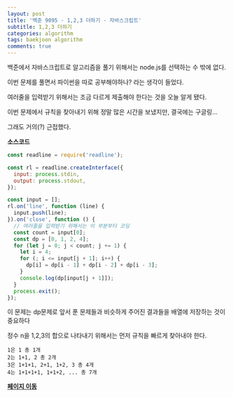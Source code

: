 ```yaml
---
layout: post
title: '백준 9095 - 1,2,3 더하기 - 자바스크립트'
subtitle: 1,2,3 더하기
categories: algorithm
tags: baekjoon algorithm
comments: true
---
```


백준에서 자바스크립트로 알고리즘을 풀기 위해서는 node.js를 선택하는 수 밖에 없다.

이번 문제를 풀면서 파이썬을 따로 공부해야하나? 라는 생각이 들었다.

여러줄을 입력받기 위해서는 조금 다르게 제출해야 한다는 것을 오늘 알게 됐다.

이번 문제에서 규칙을 찾아내기 위해 정말 많은 시간을 보냈지만, 결국에는 구글링...

그래도 거의(?) 근접했다.

**소스코드**

```js
const readline = require('readline');

const rl = readline.createInterface({
  input: process.stdin,
  output: process.stdout,
});

const input = [];
rl.on('line', function (line) {
  input.push(line);
}).on('close', function () {
  // 여러줄을 입력받기 위해서는 이 부분부터 코딩
  const count = input[0];
  const dp = [0, 1, 2, 4];
  for (let j = 0; j < count; j += 1) {
    let i = 4;
    for (; i <= input[j + 1]; i++) {
      dp[i] = dp[i - 1] + dp[i - 2] + dp[i - 3];
    }
    console.log(dp[input[j + 1]]);
  }
  process.exit();
});
```

이 문제는 dp문제로 앞서 푼 문제들과 비슷하게 주어진 결과들을 배열에 저장하는 것이 중요하다

정수 n을 1,2,3의 합으로 나타내기 위해서는 먼저 규칙을 빠르게 찾아내야 한다.

```
1은 1 총 1개
2는 1+1, 2 총 2개
3은 1+1+1, 2+1, 1+2, 3 총 4개
4는 1+1+1+1, 1+1+2, ... 총 7개

```

**[페이지 이동](https://www.acmicpc.net/problem/9095)**
